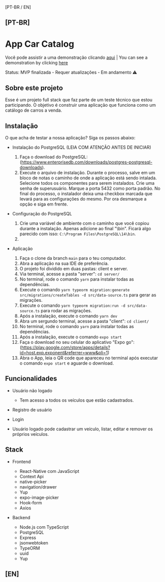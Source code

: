 [PT-BR / EN]

## [PT-BR]

<h1>App Car Catalog</h1> 

Você pode assistir a uma demonstração clicando [aqui](https://youtu.be/wtwQAAD6iH4) | You can see a demonstration by clicking [here](https://youtu.be/wtwQAAD6iH4)


Status: MVP finalizada - Requer atualizações - Em andamento ⚠️

## Sobre este projeto

Esse é um projeto full stack que faz parte de um teste técnico que estou participando. O objetivo é construir uma aplicação que funciona como um catálogo de carros a venda.

## Instalação 

O que acha de testar a nossa aplicação? Siga os passos abaixo:

+ Instalação do PostgreSQL (LEIA COM ATENÇÃO ANTES DE INICIAR)

    1) Faça o download do PostgreSQL: (https://www.enterprisedb.com/downloads/postgres-postgresql-downloads).
    2) Execute o arquivo de instalação. Durante o processo, salve em um bloco de notas o caminho de onde a aplicação está sendo intalada. Selecione todos os componentes para serem instalados. Crie uma senha de superusuário. Marque a porta 5432 como porta padrão. No final do processo, o instalador deixa uma checkbox marcada que levará para as configurações do mesmo. Por ora desmarque a opção e siga em frente. 

+ Configuração do PostgreSQL

    1) Crie uma variável de ambiente com o caminho que você copiou durante a instalação. Apenas adicione ao final "\bin". Ficará algo parecido com isso: ```C:\Program Files\PostgreSQL\14\bin```.
    2) 


+ Aplicação

    1) Faça o clone da branch ```main``` para o teu computador.
    2) Abra a aplicação na sua IDE de preferência.
    3) O projeto foi dividido em duas pastas: client e server.
    4) Via terminal, acesse a pasta "server": ```cd server/```
    5) No terminal, rode o comando ```yarn``` para instalar todas as dependências.
    6) Execute o comando ```yarn typeorm migration:generate src/migrations/createTables -d src/data-source.ts``` para gerar as migrações.
    7) Execute o comando ```yarn typeorm migration:run -d src/data-source.ts``` para rodar as migrações.
    8) Após a instalação, execute o comando ```yarn dev```
    9) Abra um sergundo terminal, acesse a pasta "client": ```cd client/```
    10) No terminal, rode o comando ```yarn``` para instalar todas as dependências.
    11) Após a instalação, execute o comando ```expo start```
    12) Faça o download no seu celular do aplicativo  "Expo go": (https://play.google.com/store/apps/details?id=host.exp.exponent&referrer=www&pli=1)
    13) Abra o App, leia o QR code que apareceu no terminal após executar o comando ```expo start``` e aguarde o download.


## Funcionalidades

- Usuário não logado
  - Tem acesso a todos os veículos que estão cadastrados.

- Registro de usuário
  
- Login

- Usuário logado pode cadastrar um veículo, listar, editar e remover os próprios veículos.


## Stack

+ Frontend

    + React-Native com JavaScript
    + Context Api
    + native-picker
    + navigation/drawer
    + Yup
    + expo-image-picker
    + Hook-form
    + Axios

+ Backend

    + Node.js com TypeScript
    + PostgreSQL
    + Express
    + jsonwebtoken
    + TypeORM
    + uuid
    + Yup


## [EN]
